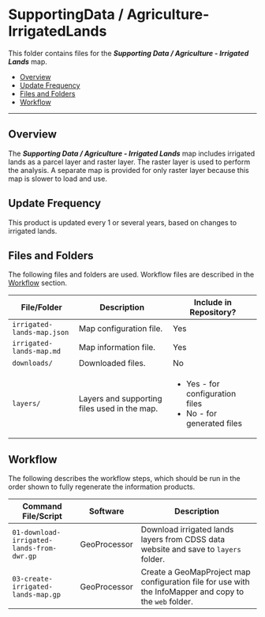# SupportingData / Agriculture-IrrigatedLands #

This folder contains files for the ***Supporting Data / Agriculture - Irrigated Lands*** map.

* [Overview](#overview)
* [Update Frequency](#update-frequency)
* [Files and Folders](#files-and-folders)
* [Workflow](#workflow)

-----------------------------

## Overview ##

The ***Supporting Data / Agriculture - Irrigated Lands*** map includes irrigated lands as a parcel layer and raster layer.
The raster layer is used to perform the analysis.
A separate map is provided for only raster layer because this map is slower to load and use.

## Update Frequency ##

This product is updated every 1 or several years, based on changes to irrigated lands.

## Files and Folders ##

The following files and folders are used.  Workflow files are described in the [Workflow](#workflow) section.

| **File/Folder** | **Description** | **Include in Repository?** |
| -- | -- | -- |
| `irrigated-lands-map.json` | Map configuration file. | Yes |
| `irrigated-lands-map.md` | Map information file. | Yes |
| `downloads/` | Downloaded files. | No |
| `layers/` | Layers and supporting files used in the map. | <ul><li>Yes - for configuration files</li><li>No - for generated files</li></ul> |

## Workflow ##

The following describes the workflow steps, which should be run in the order shown to fully regenerate the information products.

| **Command File/Script** | **Software** | **Description** |
| -- | -- | -- |
| `01-download-irrigated-lands-from-dwr.gp` | GeoProcessor | Download irrigated lands layers from CDSS data website and save to `layers` folder. |
| `03-create-irrigated-lands-map.gp` | GeoProcessor | Create a GeoMapProject map configuration file for use with the InfoMapper and copy to the `web` folder. |
